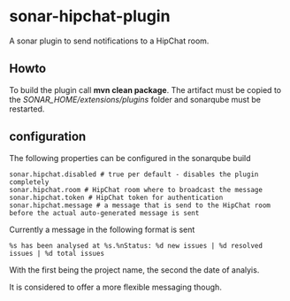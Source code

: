 # sonar-hipchat-plugin
A sonar plugin to send notifications to a HipChat room.

## Howto ##
To build the plugin call **mvn clean package**. The artifact must be copied to the *SONAR_HOME/extensions/plugins* folder and sonarqube must be restarted.

## configuration ##
The following properties can be configured in the sonarqube build

    sonar.hipchat.disabled # true per default - disables the plugin completely
    sonar.hipchat.room # HipChat room where to broadcast the message
    sonar.hipchat.token # HipChat token for authentication
    sonar.hipchat.message # a message that is send to the HipChat room before the actual auto-generated message is sent
  
Currently a message in the following format is sent

    %s has been analysed at %s.%nStatus: %d new issues | %d resolved issues | %d total issues

With the first being the project name, the second the date of analyis.  
 
It is considered to offer a more flexible messaging though.
